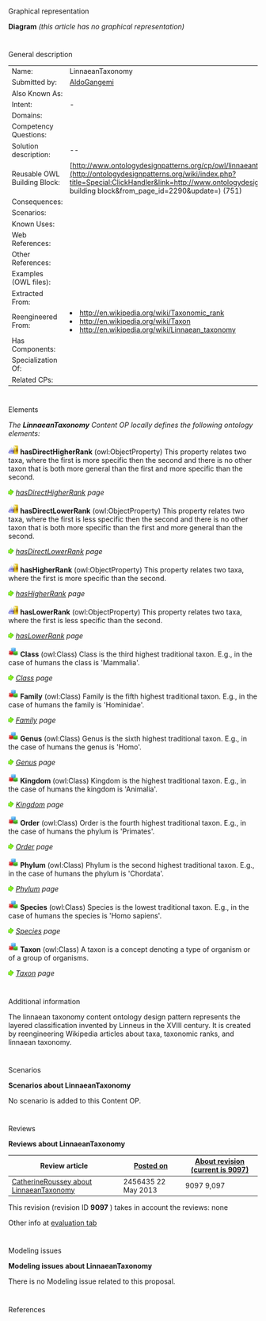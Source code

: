 # 

 Graphical representation



__Diagram__ 
_(this article has no graphical representation)_ 




# 

 General description




|  |  |
| --- | --- |
|  Name:  |  LinnaeanTaxonomy  |
|  Submitted by:  | [AldoGangemi](../User/AldoGangemi "User:AldoGangemi")  |
|  Also Known As:  |  |
|  Intent:  |  -  |
|  Domains:  |  |
|  Competency Questions:  |  |
|  Solution description:  |  --  |
|  Reusable OWL Building Block:  | [http://www.ontologydesignpatterns.org/cp/owl/linnaeantaxonomy.owl](http://ontologydesignpatterns.org/wiki/index.php?title=Special:ClickHandler&link=http://www.ontologydesignpatterns.org/cp/owl/linnaeantaxonomy.owl&message=OWL building block&from_page_id=2290&update=)  (751)  |
|  Consequences:  |  |
|  Scenarios:  |  |
|  Known Uses:  |  |
|  Web References:  |  |
|  Other References:  |  |
|  Examples (OWL files):  |  |
|  Extracted From:  |  |
|  Reengineered From:  | <li><a class="external free" href="http://en.wikipedia.org/wiki/Taxonomic_rank" rel="nofollow" title="http://en.wikipedia.org/wiki/Taxonomic_rank">        http://en.wikipedia.org/wiki/Taxonomic_rank       </a></li><li><a class="external free" href="http://en.wikipedia.org/wiki/Taxon" rel="nofollow" title="http://en.wikipedia.org/wiki/Taxon">        http://en.wikipedia.org/wiki/Taxon       </a></li><li><a class="external free" href="http://en.wikipedia.org/wiki/Linnaean_taxonomy" rel="nofollow" title="http://en.wikipedia.org/wiki/Linnaean_taxonomy">        http://en.wikipedia.org/wiki/Linnaean_taxonomy       </a></li> |
|  Has Components:  |  |
|  Specialization Of:  |  |
|  Related CPs:  |  |



  





# 

 Elements



_The
 __LinnaeanTaxonomy__ 
 Content OP locally defines the following ontology elements:_ 





[![ObjectProperty](public/images/thumb/c/c3/ObjectProperty.gif/20px-ObjectProperty.gif)](../Image/ObjectProperty.gif "ObjectProperty")
__hasDirectHigherRank__ 
 (owl:ObjectProperty) This property relates two taxa, where the first is more specific then the second and there is no other taxon that is both more general than the first and more specific than the second.
 
[![](public/images/thumb/8/87/ArrowRight.gif/11px-ArrowRight.gif)](../Image/ArrowRight.gif "ArrowRight.gif")
_[hasDirectHigherRank](../Submissions/LinnaeanTaxonomy/hasDirectHigherRank "Submissions:LinnaeanTaxonomy/hasDirectHigherRank") 
 page_ 



[![ObjectProperty](public/images/thumb/c/c3/ObjectProperty.gif/20px-ObjectProperty.gif)](../Image/ObjectProperty.gif "ObjectProperty")
__hasDirectLowerRank__ 
 (owl:ObjectProperty) This property relates two taxa, where the first is less specific then the second and there is no other taxon that is both more specific than the first and more general than the second.
 
[![](public/images/thumb/8/87/ArrowRight.gif/11px-ArrowRight.gif)](../Image/ArrowRight.gif "ArrowRight.gif")
_[hasDirectLowerRank](../Submissions/LinnaeanTaxonomy/hasDirectLowerRank "Submissions:LinnaeanTaxonomy/hasDirectLowerRank") 
 page_ 



[![ObjectProperty](public/images/thumb/c/c3/ObjectProperty.gif/20px-ObjectProperty.gif)](../Image/ObjectProperty.gif "ObjectProperty")
__hasHigherRank__ 
 (owl:ObjectProperty) This property relates two taxa, where the first is more specific than the second.
 
[![](public/images/thumb/8/87/ArrowRight.gif/11px-ArrowRight.gif)](../Image/ArrowRight.gif "ArrowRight.gif")
_[hasHigherRank](../Submissions/LinnaeanTaxonomy/hasHigherRank "Submissions:LinnaeanTaxonomy/hasHigherRank") 
 page_ 



[![ObjectProperty](public/images/thumb/c/c3/ObjectProperty.gif/20px-ObjectProperty.gif)](../Image/ObjectProperty.gif "ObjectProperty")
__hasLowerRank__ 
 (owl:ObjectProperty) This property relates two taxa, where the first is less specific than the second.
 
[![](public/images/thumb/8/87/ArrowRight.gif/11px-ArrowRight.gif)](../Image/ArrowRight.gif "ArrowRight.gif")
_[hasLowerRank](../Submissions/LinnaeanTaxonomy/hasLowerRank "Submissions:LinnaeanTaxonomy/hasLowerRank") 
 page_ 



[![Class](public/images/thumb/2/27/Class.gif/20px-Class.gif)](../Image/Class.gif "Class")
__Class__ 
 (owl:Class) Class is the third highest traditional taxon. E.g., in the case of humans the class is 'Mammalia'.
 
[![](public/images/thumb/8/87/ArrowRight.gif/11px-ArrowRight.gif)](../Image/ArrowRight.gif "ArrowRight.gif")
_[Class](../Submissions/LinnaeanTaxonomy/Class "Submissions:LinnaeanTaxonomy/Class") 
 page_ 



[![Class](public/images/thumb/2/27/Class.gif/20px-Class.gif)](../Image/Class.gif "Class")
__Family__ 
 (owl:Class) Family is the fifth highest traditional taxon. E.g., in the case of humans the family is 'Hominidae'.
 
[![](public/images/thumb/8/87/ArrowRight.gif/11px-ArrowRight.gif)](../Image/ArrowRight.gif "ArrowRight.gif")
_[Family](../Submissions/LinnaeanTaxonomy/Family "Submissions:LinnaeanTaxonomy/Family") 
 page_ 



[![Class](public/images/thumb/2/27/Class.gif/20px-Class.gif)](../Image/Class.gif "Class")
__Genus__ 
 (owl:Class) Genus is the sixth highest traditional taxon. E.g., in the case of humans the genus is 'Homo'.
 
[![](public/images/thumb/8/87/ArrowRight.gif/11px-ArrowRight.gif)](../Image/ArrowRight.gif "ArrowRight.gif")
_[Genus](../Submissions/LinnaeanTaxonomy/Genus "Submissions:LinnaeanTaxonomy/Genus") 
 page_ 



[![Class](public/images/thumb/2/27/Class.gif/20px-Class.gif)](../Image/Class.gif "Class")
__Kingdom__ 
 (owl:Class) Kingdom is the highest traditional taxon. E.g., in the case of humans the kingdom is 'Animalia'.
 
[![](public/images/thumb/8/87/ArrowRight.gif/11px-ArrowRight.gif)](../Image/ArrowRight.gif "ArrowRight.gif")
_[Kingdom](../Submissions/LinnaeanTaxonomy/Kingdom "Submissions:LinnaeanTaxonomy/Kingdom") 
 page_ 



[![Class](public/images/thumb/2/27/Class.gif/20px-Class.gif)](../Image/Class.gif "Class")
__Order__ 
 (owl:Class) Order is the fourth highest traditional taxon. E.g., in the case of humans the phylum is 'Primates'.
 
[![](public/images/thumb/8/87/ArrowRight.gif/11px-ArrowRight.gif)](../Image/ArrowRight.gif "ArrowRight.gif")
_[Order](../Submissions/LinnaeanTaxonomy/Order "Submissions:LinnaeanTaxonomy/Order") 
 page_ 



[![Class](public/images/thumb/2/27/Class.gif/20px-Class.gif)](../Image/Class.gif "Class")
__Phylum__ 
 (owl:Class) Phylum is the second highest traditional taxon. E.g., in the case of humans the phylum is 'Chordata'.
 
[![](public/images/thumb/8/87/ArrowRight.gif/11px-ArrowRight.gif)](../Image/ArrowRight.gif "ArrowRight.gif")
_[Phylum](../Submissions/LinnaeanTaxonomy/Phylum "Submissions:LinnaeanTaxonomy/Phylum") 
 page_ 



[![Class](public/images/thumb/2/27/Class.gif/20px-Class.gif)](../Image/Class.gif "Class")
__Species__ 
 (owl:Class) Species is the lowest traditional taxon. E.g., in the case of humans the species is 'Homo sapiens'.
 
[![](public/images/thumb/8/87/ArrowRight.gif/11px-ArrowRight.gif)](../Image/ArrowRight.gif "ArrowRight.gif")
_[Species](../Submissions/LinnaeanTaxonomy/Species "Submissions:LinnaeanTaxonomy/Species") 
 page_ 



[![Class](public/images/thumb/2/27/Class.gif/20px-Class.gif)](../Image/Class.gif "Class")
__Taxon__ 
 (owl:Class) A taxon is a concept denoting a type of organism or of a group of organisms.
 
[![](public/images/thumb/8/87/ArrowRight.gif/11px-ArrowRight.gif)](../Image/ArrowRight.gif "ArrowRight.gif")
_[Taxon](../Submissions/LinnaeanTaxonomy/Taxon "Submissions:LinnaeanTaxonomy/Taxon") 
 page_ 


# 

 Additional information



 The linnaean taxonomy content ontology design pattern represents the layered classification invented by Linneus in the XVIII century. It is created by reengineering Wikipedia articles about taxa, taxonomic ranks, and linnaean taxonomy.
 



# 

 Scenarios




__Scenarios about LinnaeanTaxonomy__ 


 No scenario is added to this Content OP.
 




# 

 Reviews




__Reviews about LinnaeanTaxonomy__ 



|  Review article  | [Posted on](../Property/CreationDate "Property:CreationDate")  | [About revision (current is 9097)](../Property/ReviewAboutVersion "Property:ReviewAboutVersion")  |
| --- | --- | --- |
| [CatherineRoussey about LinnaeanTaxonomy](../Community/CatherineRoussey_about_LinnaeanTaxonomy "Community:CatherineRoussey about LinnaeanTaxonomy")  |  2456435  22 May 2013  |  9097  9,097  |



 This revision (revision ID
 __9097__ 
 ) takes in account the reviews: none
 



 Other info at
 [evaluation tab](http://ontologydesignpatterns.org/wiki/index.php?title=Submissions:LinnaeanTaxonomy&action=evaluation "http://ontologydesignpatterns.org/wiki/index.php?title=Submissions:LinnaeanTaxonomy&action=evaluation") 





  





# 

 Modeling issues




__Modeling issues about LinnaeanTaxonomy__ 


 There is no Modeling issue related to this proposal.
 




  





# 

 References